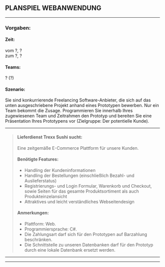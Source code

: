 <!-- todo: Anpassen und von Verwaltungssoftware differenzieren -->

## PLANSPIEL WEBANWENDUNG

---

### Vorgaben:

#### Zeit:
vom ?, ?  
zum ?, ?  

#### Teams: 
? (?)

#### Szenario:
Sie sind konkurrierende Freelancing Software-Anbieter, die sich auf das unten ausgeschriebene Projekt anhand eines Prototypen bewerben. Nur ein Team bekommt die Zusage.
Programmieren Sie innerhalb Ihres zugewiesenen Team und Zeitrahmen den Prototyp und bereiten Sie eine Präsentation Ihres Prototypens vor (Zielgruppe: Der potentielle Kunde).

---

>#### Lieferdienst Trexx Sushi sucht:
>
>Eine zeitgemäße E-Commerce Plattform für unsere Kunden.
>
>
>#### Benötigte Features:
>- Handling der Kundeninformationen
>- Handling der Bestellungen (einschließlich Bezahl- und Auslieferstatus)
>- Registrierungs- und Login Formular, Warenkorb und Checkout, sowie Seiten für das gesamte Produktsortiment als auch Produkteinzelansicht
>- Attraktives und leicht verständliches Webseitendesign
>
>#### Anmerkungen:
>- Plattform: Web.
>- Programmiersprache: C#.
>- Die Zahlungsart darf sich für den Prototypen auf Barzahlung beschränken.
>- Die Schnittstelle zu unseren Datenbanken darf für den Prototyp durch eine lokale Datenbank ersetzt werden.

---

---
